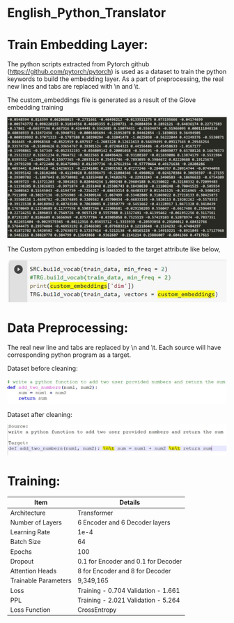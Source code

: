 # English_Python_Translator

# Train Embedding Layer:

The python scripts extracted from Pytorch github (https://github.com/pytorch/pytorch) is used as a dataset to train the python keywords to build the embedding layer. As a part of preprocessing, the real new lines and tabs are replaced with \n and \t.

The custom_embeddings file is generated as a result of the Glove embedding training

![alt text](https://github.com/bala1802/English_Python_Translator/blob/main/Images/Embedding_Image01.JPG)


The Custom python embedding is loaded to the target attribute like below,

![alt text](https://github.com/bala1802/English_Python_Translator/blob/main/Images/Load_Custom_Embeddings_Image02.JPG)

# Data Preprocessing:

The real new line and tabs are replaced by \n and \t. Each source will have corresponding python program as a target.

Dataset before cleaning:

![alt text](https://github.com/bala1802/English_Python_Translator/blob/main/Images/Sample_SRC_TRG_Image03.JPG)

Dataset after cleaning:

![alt text](https://github.com/bala1802/English_Python_Translator/blob/main/Images/After_Cleaning_Image04.JPG)

# Training:

| Item  | Details |
| ------------- | ------------- |
| Architecture  | Transformer  |
| Number of Layers  | 6 Encoder and 6 Decoder layers  |
| Learning Rate  |  1e-4 |
| Batch Size  |  64 |
| Epochs  |  100 |
| Dropout  | 0.1 for Encoder and 0.1 for Decoder  |
| Attention Heads  | 8 for Encoder and 8 for Decoder  |
| Trainable Parameters  |  9,349,165 |
| Loss  | Training - 0.704 Validation - 1.661  |
| PPL  | Training - 2.021 Validation - 5.264  |
| Loss Function  | CrossEntropy  |
